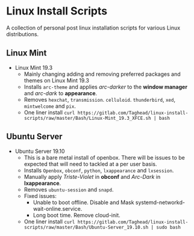 # Linux Install Scripts
A collection of personal post linux installation scripts for various Linux distributions.

## Linux Mint
- Linux Mint 19.3
    - Mainly changing adding and removing preferred packages and themes on Linux Mint 19.3
    - Installs `arc-theme` and applies *arc-darker* to the __window manager__ and *arc-dark* to __appearance__.
    - Removes `hexchat`, `transmission`. `celluloid`. `thunderbird`, `xed`, `mintwelcome` and `pix`.
    - One liner install ```curl https://gitlab.com/Taghead/linux-install-scripts/raw/master/Bash/Linux-Mint_19.3_XFCE.sh | bash```
    
## Ubuntu Server
- Ubuntu Server 19.10
    - This is a bare metal install of openbox. There will be issues to be expected that will need to tackled at a per user basis.
    - Installs `Openbox`, `obconf`, `python`, `lxappearance` and `lxsession`.
    - Manually apply *Triste-Violet* in __obconf__ and *Arc-Dark* in __lxappearance__.
    - Removes `ubuntu-session` and `snapd`.
    - Fixed issues:
        - Unable to boot offline. Disable and Mask systemd-networkd-wait-online.service.
        - Long boot time. Remove cloud-init.
    - One liner install ```curl https://gitlab.com/Taghead/linux-install-scripts/raw/master/Bash/Ubuntu-Server_19.10.sh | sudo bash```
